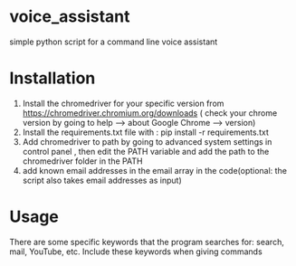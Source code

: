 # voice_assistant
simple python script for a command line voice assistant

# Installation
1) Install the chromedriver for your specific version from https://chromedriver.chromium.org/downloads ( check your chrome version by going to help --> about Google Chrome --> version)
2) Install the requirements.txt file with : pip install -r requirements.txt
3) Add chromedriver to path by going to advanced system settings in control panel , then edit the PATH variable and add the path to the chromedriver folder in the PATH
4) add known email addresses in the email array in the code(optional: the script also takes email addresses as input)

# Usage
There are some specific keywords that the program searches for:
search, mail, YouTube, etc.
Include these keywords when giving commands
